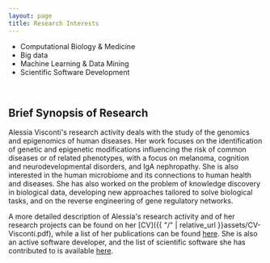 ```yaml
---
layout: page
title: Research Interests 
---
```



- Computational Biology & Medicine
- Big data
- Machine Learning & Data Mining
- Scientific Software Development


<br>

## Brief Synopsis of Research

Alessia Visconti's research activity deals with the study of the genomics and epigenomics of human diseases. Her work focuses on the identification of genetic and epigenetic modifications influencing the risk of common diseases or of related phenotypes, with a focus on melanoma, cognition and neurodevelopmental disorders, and IgA nephropathy. She is also interested in the human microbiome and its connections to human health and diseases.
She has also worked on the problem of knowledge discovery in biological data, developing new approaches tailored to solve biological tasks, and on the reverse engineering of gene regulatory networks. 

A more detailed description of Alessia's research activity and of her research projects can be found on her [CV]({{ "/" | relative_url }}assets/CV-Visconti.pdf), while a list of her publications can be found [here](publications.html). She is also an active software developer, and the list of scientific software she has contributed to is available [here](software.html).




<!-- ## Projects

-	*A high resolution map of copy number and structural variation in Qatari genomes and their contribution to quantitative traits and disease*, funded by *Qatar Foundation* -- 2016-2018 \\
	**Role:** Researcher

-	*An integrative genomics approach for non-invasive diagnostic biomarkers discovery in IgA nephropathy*, funded by *MRC* -- 2014-2016 \\
	**Role:** Researcher

-	*Senescence and melanoma -- An integrative systems biology approach to characterise the link between reduced biological senescence and melanoma susceptibility*, funded by *British Skin Foundation* -- 2013-2015 \\
	**Role:** Researcher

-	*Genomic analysis of Type 2 Diabetes in Qatar, towards diabetes personalized medicine*, funded by *Qatar Foundation* -- 2013-2018 \\
	**Role:** Researcher

-	*LIMPET -- Isotropic And Anisotropic Lipophilicity To Model Permeability Of New Therapeutic Peptides*, funded by *Compagnia di San Paolo* -- 2012-2013 \\
	**Role:** Researcher

-	*BioBITs -- Developing white and green biotechnologies by converging platforms from biology and information technology towards metagenomics*, funded by *Regione Piemonte* -- 2007-2011 \\
	**Role:** Researcher

-	*Realizzazione di modelli informatici per la valorizzazione della qualita' e la tracciabilita' delle produzioni in specie da frutto coltivate in Piemonte*, funded by *Regione Piemonte* -- 2004-2009 \\
	**Role:** Developer		 -->
